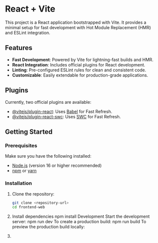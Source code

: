 # React + Vite

This project is a React application bootstrapped with Vite. It provides a minimal setup for fast development with Hot Module Replacement (HMR) and ESLint integration.

## Features

- **Fast Development**: Powered by Vite for lightning-fast builds and HMR.
- **React Integration**: Includes official plugins for React development.
- **Linting**: Pre-configured ESLint rules for clean and consistent code.
- **Customizable**: Easily extendable for production-grade applications.

## Plugins

Currently, two official plugins are available:

- [@vitejs/plugin-react](https://github.com/vitejs/vite-plugin-react/blob/main/packages/plugin-react/README.md): Uses [Babel](https://babeljs.io/) for Fast Refresh.
- [@vitejs/plugin-react-swc](https://github.com/vitejs/vite-plugin-react-swc): Uses [SWC](https://swc.rs/) for Fast Refresh.

## Getting Started

### Prerequisites

Make sure you have the following installed:

- [Node.js](https://nodejs.org/) (version 16 or higher recommended)
- [npm](https://www.npmjs.com/) or [yarn](https://yarnpkg.com/)

### Installation

1. Clone the repository:

   ```sh
   git clone <repository-url>
   cd frontend-web
2. Install dependencies
    npm install
    Development
    Start the development server: npm run dev
    To create a production build:
        npm run build
    To preview the production build locally:


3.